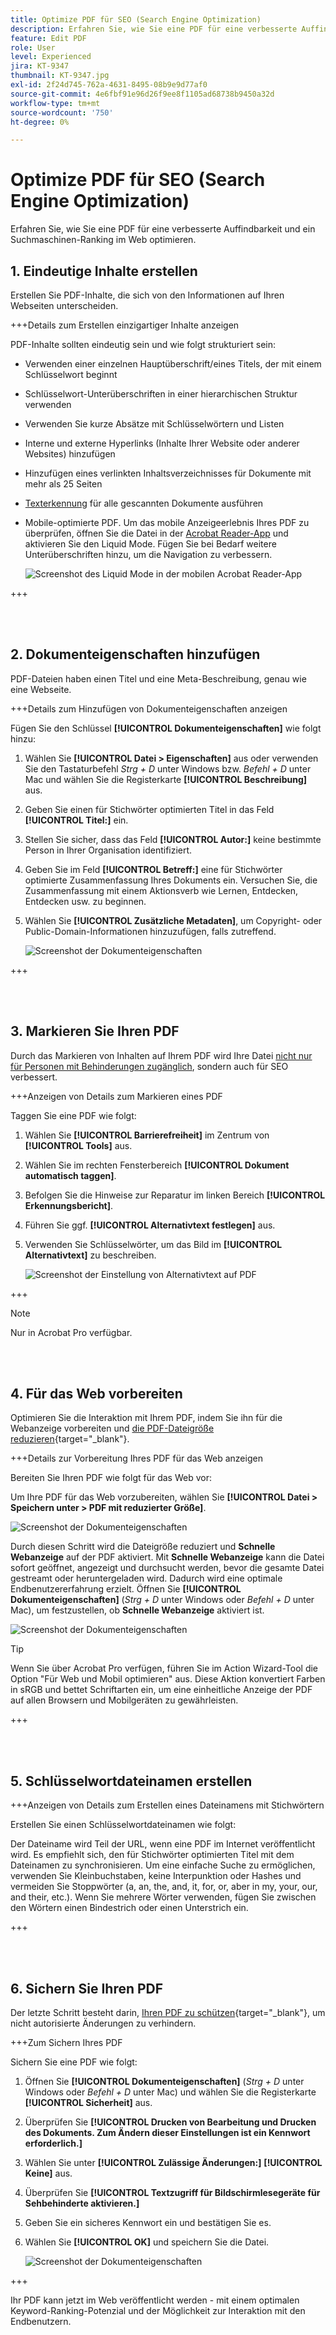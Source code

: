 ```yaml
---
title: Optimize PDF für SEO (Search Engine Optimization)
description: Erfahren Sie, wie Sie eine PDF für eine verbesserte Auffindbarkeit und ein Suchmaschinen-Ranking im Web optimieren.
feature: Edit PDF
role: User
level: Experienced
jira: KT-9347
thumbnail: KT-9347.jpg
exl-id: 2f24d745-762a-4631-8495-08b9e9d77af0
source-git-commit: 4e6fbf91e96d26f9ee8f1105ad68738b9450a32d
workflow-type: tm+mt
source-wordcount: '750'
ht-degree: 0%

---
```


# Optimize PDF für SEO (Search Engine Optimization)

Erfahren Sie, wie Sie eine PDF für eine verbesserte Auffindbarkeit und ein Suchmaschinen-Ranking im Web optimieren.

## 1. Eindeutige Inhalte erstellen

Erstellen Sie PDF-Inhalte, die sich von den Informationen auf Ihren Webseiten unterscheiden.

+++Details zum Erstellen einzigartiger Inhalte anzeigen

PDF-Inhalte sollten eindeutig sein und wie folgt strukturiert sein:

* Verwenden einer einzelnen Hauptüberschrift/eines Titels, der mit einem Schlüsselwort beginnt
* Schlüsselwort-Unterüberschriften in einer hierarchischen Struktur verwenden
* Verwenden Sie kurze Absätze mit Schlüsselwörtern und Listen
* Interne und externe Hyperlinks (Inhalte Ihrer Website oder anderer Websites) hinzufügen
* Hinzufügen eines verlinkten Inhaltsverzeichnisses für Dokumente mit mehr als 25 Seiten
* [Texterkennung](https://experienceleague.adobe.com/docs/document-cloud-learn/acrobat-learning/getting-started/scan-and-ocr.html) für alle gescannten Dokumente ausführen
* Mobile-optimierte PDF.
Um das mobile Anzeigeerlebnis Ihres PDF zu überprüfen, öffnen Sie die Datei in der [Acrobat Reader-App](https://www.adobe.com/acrobat/mobile/acrobat-reader.html) und aktivieren Sie den Liquid Mode. Fügen Sie bei Bedarf weitere Unterüberschriften hinzu, um die Navigation zu verbessern.

  ![Screenshot des Liquid Mode in der mobilen Acrobat Reader-App](../assets/optimizeseo1.png)

+++

<br> 

## 2. Dokumenteigenschaften hinzufügen

PDF-Dateien haben einen Titel und eine Meta-Beschreibung, genau wie eine Webseite.

+++Details zum Hinzufügen von Dokumenteigenschaften anzeigen

Fügen Sie den Schlüssel **[!UICONTROL Dokumenteigenschaften]** wie folgt hinzu:

1. Wählen Sie **[!UICONTROL Datei > Eigenschaften]** aus oder verwenden Sie den Tastaturbefehl *Strg + D* unter Windows bzw. *Befehl + D* unter Mac und wählen Sie die Registerkarte **[!UICONTROL Beschreibung]** aus.
1. Geben Sie einen für Stichwörter optimierten Titel in das Feld **[!UICONTROL Titel:]** ein.
1. Stellen Sie sicher, dass das Feld **[!UICONTROL Autor:]** keine bestimmte Person in Ihrer Organisation identifiziert.
1. Geben Sie im Feld **[!UICONTROL Betreff:]** eine für Stichwörter optimierte Zusammenfassung Ihres Dokuments ein.
Versuchen Sie, die Zusammenfassung mit einem Aktionsverb wie Lernen, Entdecken, Entdecken usw. zu beginnen.
1. Wählen Sie **[!UICONTROL Zusätzliche Metadaten]**, um Copyright- oder Public-Domain-Informationen hinzuzufügen, falls zutreffend.

   ![Screenshot der Dokumenteigenschaften](../assets/optimizeseo2.png)

+++

<br> 

## 3. Markieren Sie Ihren PDF

Durch das Markieren von Inhalten auf Ihrem PDF wird Ihre Datei [nicht nur für Personen mit Behinderungen zugänglich](https://experienceleague.adobe.com/docs/document-cloud-learn/acrobat-learning/advanced-tasks/accessibility.html), sondern auch für SEO verbessert.

+++Anzeigen von Details zum Markieren eines PDF

Taggen Sie eine PDF wie folgt:

1. Wählen Sie **[!UICONTROL Barrierefreiheit]** im Zentrum von **[!UICONTROL Tools]** aus.
1. Wählen Sie im rechten Fensterbereich **[!UICONTROL Dokument automatisch taggen]**.
1. Befolgen Sie die Hinweise zur Reparatur im linken Bereich **[!UICONTROL Erkennungsbericht]**.
1. Führen Sie ggf. **[!UICONTROL Alternativtext festlegen]** aus.
1. Verwenden Sie Schlüsselwörter, um das Bild im **[!UICONTROL Alternativtext]** zu beschreiben.

   ![Screenshot der Einstellung von Alternativtext auf PDF](../assets/optimizeseo3.png)

+++

>[!NOTE]
>
>Nur in Acrobat Pro verfügbar.

<br> 

## 4. Für das Web vorbereiten

Optimieren Sie die Interaktion mit Ihrem PDF, indem Sie ihn für die Webanzeige vorbereiten und [die PDF-Dateigröße reduzieren](https://www.adobe.com/de/acrobat/online/compress-pdf.html){target="_blank"}.

+++Details zur Vorbereitung Ihres PDF für das Web anzeigen

Bereiten Sie Ihren PDF wie folgt für das Web vor:

Um Ihre PDF für das Web vorzubereiten, wählen Sie **[!UICONTROL Datei > Speichern unter > PDF mit reduzierter Größe]**.

![Screenshot der Dokumenteigenschaften](../assets/optimizeseo4.png)

Durch diesen Schritt wird die Dateigröße reduziert und **Schnelle Webanzeige** auf der PDF aktiviert. Mit **Schnelle Webanzeige** kann die Datei sofort geöffnet, angezeigt und durchsucht werden, bevor die gesamte Datei gestreamt oder heruntergeladen wird. Dadurch wird eine optimale Endbenutzererfahrung erzielt. Öffnen Sie **[!UICONTROL Dokumenteigenschaften]** (*Strg + D* unter Windows oder *Befehl + D* unter Mac), um festzustellen, ob **Schnelle Webanzeige** aktiviert ist.

![Screenshot der Dokumenteigenschaften](../assets/optimizeseo5.png)

>[!TIP]
>
>Wenn Sie über Acrobat Pro verfügen, führen Sie im Action Wizard-Tool die Option &quot;Für Web und Mobil optimieren&quot; aus. Diese Aktion konvertiert Farben in sRGB und bettet Schriftarten ein, um eine einheitliche Anzeige der PDF auf allen Browsern und Mobilgeräten zu gewährleisten.

+++

<br> 

## 5. Schlüsselwortdateinamen erstellen

+++Anzeigen von Details zum Erstellen eines Dateinamens mit Stichwörtern

Erstellen Sie einen Schlüsselwortdateinamen wie folgt:

Der Dateiname wird Teil der URL, wenn eine PDF im Internet veröffentlicht wird. Es empfiehlt sich, den für Stichwörter optimierten Titel mit dem Dateinamen zu synchronisieren. Um eine einfache Suche zu ermöglichen, verwenden Sie Kleinbuchstaben, keine Interpunktion oder Hashes und vermeiden Sie Stoppwörter (a, an, the, and, it, for, or, aber in my, your, our, and their, etc.). Wenn Sie mehrere Wörter verwenden, fügen Sie zwischen den Wörtern einen Bindestrich oder einen Unterstrich ein.

+++

<br> 

## 6. Sichern Sie Ihren PDF

Der letzte Schritt besteht darin, [Ihren PDF zu schützen](https://www.adobe.com/de/acrobat/online/password-protect-pdf.html){target="_blank"}, um nicht autorisierte Änderungen zu verhindern.

+++Zum Sichern Ihres PDF

Sichern Sie eine PDF wie folgt:

1. Öffnen Sie **[!UICONTROL Dokumenteigenschaften]** (*Strg + D* unter Windows oder *Befehl + D* unter Mac) und wählen Sie die Registerkarte **[!UICONTROL Sicherheit]** aus.
1. Überprüfen Sie **[!UICONTROL Drucken von Bearbeitung und Drucken des Dokuments. Zum Ändern dieser Einstellungen ist ein Kennwort erforderlich.]**
1. Wählen Sie unter **[!UICONTROL Zulässige Änderungen:]** **[!UICONTROL Keine]** aus.
1. Überprüfen Sie **[!UICONTROL Textzugriff für Bildschirmlesegeräte für Sehbehinderte aktivieren.]**
1. Geben Sie ein sicheres Kennwort ein und bestätigen Sie es.
1. Wählen Sie **[!UICONTROL OK]** und speichern Sie die Datei.

   ![Screenshot der Dokumenteigenschaften](../assets/optimizeseo6.png)

+++

Ihr PDF kann jetzt im Web veröffentlicht werden - mit einem optimalen Keyword-Ranking-Potenzial und der Möglichkeit zur Interaktion mit den Endbenutzern.
